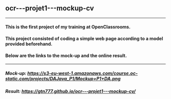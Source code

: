 ## ocr---projet1---mockup-cv
***
#### This is the first project of my training at OpenClassrooms.
#### This project consisted of coding a simple web page according to a model provided beforehand.
#### Below are the links to the mock-up and the online result.
***
##### Mock-up: https://s3-eu-west-1.amazonaws.com/course.oc-static.com/projects/DAJava_P1/Mockup+P1+DA.png
##### Result: https://gtn777.github.io/ocr---projet1---mockup-cv/
